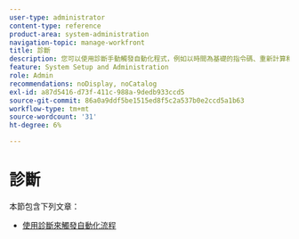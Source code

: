 ```yaml
---
user-type: administrator
content-type: reference
product-area: system-administration
navigation-topic: manage-workfront
title: 診斷
description: 您可以使用診斷手動觸發自動化程式，例如以時間為基礎的指令碼、重新計算和電子郵件通知。
feature: System Setup and Administration
role: Admin
recommendations: noDisplay, noCatalog
exl-id: a87d5416-d73f-411c-988a-9dedb933ccd5
source-git-commit: 86a0a9ddf5be1515ed8f5c2a537b0e2ccd5a1b63
workflow-type: tm+mt
source-wordcount: '31'
ht-degree: 6%

---
```


# 診斷

本節包含下列文章：

* [使用診斷來觸發自動化流程](../../../administration-and-setup/manage-workfront/run-diagnostics/use-diagnostics-to-trigger-automated-processes.md)
